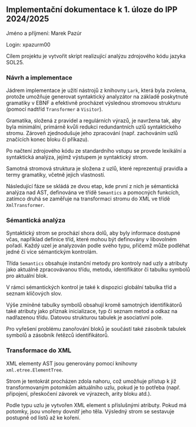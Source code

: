 ## Implementační dokumentace k 1. úloze do IPP 2024/2025
Jméno a příjmení: Marek Pazúr

Login: xpazurm00

Cílem projektu je vytvořit skript realizující analýzu zdrojového kódu jazyka SOL25.

### Návrh a implementace
Jádrem implementace je užití nástrojů z knihovny `Lark`, která byla zvolena, protože umožňuje generovat syntaktický analyzátor na základě poskytnuté gramatiky v EBNF a efektivně procházet výslednou stromovou strukturu (pomocí nadtříd `Transformer` a `Visitor`).

Gramatika, složená z pravidel a regulárních výrazů, je navržena tak, aby byla minimální, primárně kvůli redukci redundantních uzlů syntaktického stromu. Zároveň zjednodušuje jeho zpracování (např. zachováním uzlů značících konec bloku či příkazu). 

Po načtení zdrojového kódu ze standardního vstupu se provede lexikální a syntaktická analýza, jejímž výstupem je syntaktický strom.

Samotná stromová struktura je složena z uzlů, které reprezentují pravidla a termy gramatiky, včetně jejich vlastností.

Následující fáze se skládá ze dvou etap, kde první z nich je sémantická analýza nad AST, definována ve třídě `Semantics` a pomocných funkcích, zatímco druhá se zaměřuje na transformaci stromu do XML ve třídě `XmlTransformer`.

### Sémantická analýza
Syntaktický strom se prochází shora dolů, aby byly informace dostupné včas, například definice tříd, které mohou být definovány v libovolném pořadí. Každý uzel je analyzován podle svého typu, přičemž může podléhat jedné či více sémantickým kontrolám.

Třída `Semantics` obsahuje instanční metody pro kontroly nad uzly a atributy jako aktuálně zpracovávanou třídu, metodu, identifikátor či tabulku symbolů pro aktuální blok.

V rámci sémantických kontrol je také k dispozici globální tabulka tříd a seznam klíčových slov.

Výše zmíněné tabulky symbolů obsahují kromě samotných identifikátorů také atributy jako příznak inicializace, typ či seznam metod a odkaz na nadřazenou třídu. Datovou strukturou tabulek je asociativní pole.

Pro vyřešení problému zanořování bloků je součástí také zásobník tabulek symbolů a zásobník řetězců identifikátorů.

### Transformace do XML
XML elementy AST jsou generovány pomocí knihovny `xml.etree.ElementTree`.

Strom je tentokrát procházen zdola nahoru, což umožňuje přístup k již transformovaným potomkům aktuálního uzlu, pokud je to potřeba (např. připojení, přeskočení závorek ve výrazech, arity bloku atd.).

Podle typu uzlu je vytvořen XML element s příslušnými atributy. Pokud má potomky, jsou vnořeny dovnitř jeho těla. Výsledný strom se sestavuje postupně od listů až ke kořeni.
